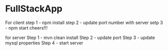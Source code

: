 # FullStackApp

For client
step 1 - npm install
step 2 - update port number with server
setp 3 - npm start
cheers!!!


for server
Step 1 - mvn clean install
Step 2 - update port
Step 3 - update mysql properties
Step 4 - start server 
